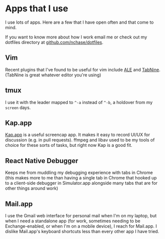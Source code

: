 # Apps that I use

I use lots of apps. Here are a few that I have open often and that come to
mind.

If you want to know more about how I work email me or check out my dotfiles
directory at [github.com/nchase/dotfiles](https://github.com/nchase/dotfiles).

## Vim

Recent plugins that I've found to be useful for vim include [ALE](https://github.com/dense-analysis/ale)
and [TabNine](https://tabnine.com). (TabNine is great whatever editor you're using)

## tmux

I use it with the leader mapped to `^-a` instead of `^-b`, a holdover from my
`screen` days.

## Kap.app

[Kap.app](https://getkap.co) is a useful screencap app. It makes it easy to
record UI/UX for discussion (e.g. in pull requests). ffmpeg and libav used to
be my tools of choice for these sorts of tasks, but right now Kap is a good
fit.

## React Native Debugger

Keeps me from muddling my debugging experience with tabs in Chrome (this makes
more to me than having a single tab in Chrome that hooked up to a client-side
debugger in Simulator.app alongside many tabs that are for other things around
work)

## Mail.app

I use the Gmail web interface for personal mail when I'm on my laptop, but when
I need a standalone app (for work, sometimes needing to be Exchange-enabled, or
when I'm on a mobile device), I reach for Mail.app. I dislike Mail.app's
keyboard shortcuts less than every other app I have tried.
